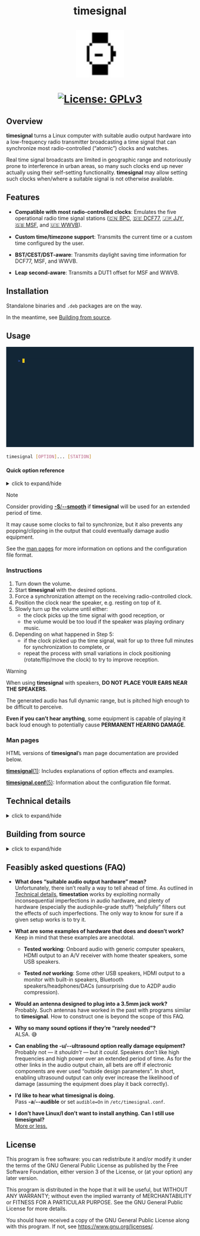 <h1 align="center"><!-- HTML4, but GitHub strips inline styles -->
  timesignal
  <br>
  <br>
  <img src="docs/timesignal.svg" alt="Logo" width="128" height="128">
  <br>
  <br>
  <a href="LICENSE">
    <img src="https://img.shields.io/badge/License-GPLv3-blue.svg" alt="License: GPLv3">
  </a>
</h1>


## Overview

**timesignal** turns a Linux computer with suitable audio output hardware into
a low-frequency radio transmitter broadcasting a time signal that can
synchronize most radio-controlled (&ldquo;atomic&rdquo;) clocks and watches.

Real time signal broadcasts are limited in geographic range and notoriously
prone to interference in urban areas, so many such clocks end up never actually
using their self-setting functionality. **timesignal** may allow setting such
clocks when/where a suitable signal is not otherwise available.

## Features

- **Compatible with most radio-controlled clocks**: Emulates the five
  operational radio time signal stations
  ([&#127464;&#127475; BPC](https://en.wikipedia.org/wiki/BPC_(time_signal)),
  [&#127465;&#127466; DCF77](https://en.wikipedia.org/wiki/DCF77),
  [&#127471;&#127477; JJY](https://en.wikipedia.org/wiki/JJY),
  [&#127468;&#127463; MSF](https://en.wikipedia.org/wiki/Time_from_NPL_(MSF)),
  and [&#127482;&#127480; WWVB](https://en.wikipedia.org/wiki/WWVB)).

- **Custom time/timezone support**: Transmits the current time or a custom time
  configured by the user.

- **BST/CEST/DST-aware**: Transmits daylight saving time information for DCF77,
  MSF, and WWVB.

- **Leap second-aware**: Transmits a DUT1 offset for MSF and WWVB.

## Installation

Standalone binaries and `.deb` packages are on the way.

In the meantime, see [Building from source](#building-from-source).

## Usage

<img src="docs/timesignal.gif" alt="Usage demonstration">

```sh
timesignal [OPTION]... [STATION]
```

#### Quick option reference

<details>
<summary>click to expand/hide</summary>

#### Time station selection

|   | Description | Allowed values | Default value |
| - | ----------- | -------------- | ------------- |
| `STATION` | time station to emulate | `BPC`, `DCF77`, `JJY`, `JJY60`, `MSF`, `WWVB` | `WWVB` |

Note that `STATION` is uniquely a positional argument.

#### Time signal options
| Option | Description | Allowed values | Default value |
| ------ | ----------- | -------------- | ------------- |
| **-b**, **--base**=`BASE` | time base in `YYYY-MM-DD HH:mm:ss[(+-)hhmm]` format | `1970-01-01 00:00:00+0000` to `9999-12-31 23:59:59 +2359` | current system time |
| **-o**, **--offset**=`OFFSET` | user offset in `[+-]HH:mm:ss[.SSS]` format | `-23:59:59.999` to `+23:59:59.999` | `00:00:00.000` |
| **-d**, **--dut1**=`DUT1` | DUT1 value in ms (only for MSF and WWVB) | `-999` to `+999` | `0` |

#### Timeout options

| Option | Description | Allowed values | Default value |
| ------ | ----------- | -------------- | ------------- |
| **-t**, **--timeout**=`TIMEOUT` | time to run before exiting in `HH:mm:ss` format | `00:00:01` to `23:59:59` | forever |

#### Sound options (rarely needed)

| Option | Description | Allowed values | Default value |
| ------ | ----------- | -------------- | ------------- |
| **-m**, **--method**=`METHOD` | output method | `pipewire`, `pulse`, `alsa` | autodetect |
| **-D**, **--device**=`DEVICE` | output device (only for ALSA) | ALSA device name | `default` |
| **-f**, **--format**=`FORMAT` | output sample format | `S16`, `S16_LE`, `S16_BE`,<br>`S24`, `S24_LE`, `S24_BE`,<br>`S32`, `S32_LE`, `S32_BE`,<br>`U16`, `U16_LE`, `U16_BE`,<br>`U24`, `U24_LE`, `U24_BE`,<br>`U32`, `U32_LE`, `U32_BE`,<br>`FLOAT`, `FLOAT_LE`, `FLOAT_BE`,<br>`FLOAT64`, `FLOAT64_LE`, `FLOAT64_BE` | `S16` |
| **-r**, **--rate**=`RATE` | output sample rate | `44100`, `48000`, `88200`, `96000`,<br>`176400`, `192000`, `352800`, `384000` | `48000` |
| **-c**, **--channels**=`CHANNELS` | output channels | `1` to `1023` | `1` |
| **-S**, **--smooth** | smooth rapid gain changes in output waveform | provide to turn on | off |
| **-u**, **--ultrasound** | enable ultrasound output<br>(**MAY DAMAGE EQUIPMENT**) | provide to turn on | off |
| **-a**, **--audible** | make output waveform audible<br>(for entertainment only) | provide to turn on | off |

#### Configuration file options

| Option | Description | Allowed values | Default value |
| ------ | ----------- | -------------- | ------------- |
| **-C**, **--config**=`CONFIG_FILE` | load options from a file | filesystem path | none |

See [**timesignal.conf**(5)](https://kangtastic.github.io/timesignal/timesignal.conf.5.html)
for more information on the configuration file format.

#### Logging options

| Option | Description | Allowed values | Default value |
| ------ | ----------- | -------------- | ------------- |
| **-l**, **--log**=`LOG_FILE` | log messages to a file | filesystem path | none |
| **-L**, **--syslog** | log messages to syslog | provide to turn on | off |
| **-v**, **--verbose** | increase logging verbosity | provide to turn on | off |
| **-q**, **--quiet** | suppress logging to console (and only console) | provide to turn on | off |

#### Miscellaneous

| Option | Description |
| ------ | ----------- |
| **-h**, **--help** | show a help string and exit |
| **-H**, **--longhelp** | also show allowed and default option values |

</details>

> [!NOTE]
> Consider providing [**-S**/**--smooth**](#sound-options-rarely-needed) if
> **timesignal** will be used for an extended period of time.
>
> It may cause some clocks to fail to synchronize, but it also prevents any
> popping/clipping in the output that could eventually damage audio equipment.

See the [man pages](#man-pages) for more information on options and the
configuration file format.

### Instructions

1. Turn down the volume.
2. Start **timesignal** with the desired options.
3. Force a synchronization attempt on the receiving radio-controlled clock.
4. Position the clock near the speaker, e.g. resting on top of it.
5. Slowly turn up the volume until either:
   - the clock picks up the time signal with good reception, or
   - the volume would be too loud if the speaker was playing ordinary music.
6. Depending on what happened in Step 5:
   - if the clock picked up the time signal, wait for up to three full minutes
     for synchronization to complete, or
   - repeat the process with small variations in clock positioning
     (rotate/flip/move the clock) to try to improve reception.

> [!WARNING]
> When using **timesignal** with speakers,
> **DO NOT PLACE YOUR EARS NEAR THE SPEAKERS**.
>
> The generated audio has full dynamic range, but is pitched high enough to
> be difficult to perceive.
>
> **Even if you can&rsquo;t hear anything**, some equipment is capable of
> playing it back loud enough to potentially cause
> **PERMANENT HEARING DAMAGE**.


### Man pages

HTML versions of **timesignal**&rsquo;s man page documentation are provided
below.

[**timesignal**(1)](https://kangtastic.github.io/timesignal/timesignal.1.html):
Includes explanations of option effects and examples.

[**timesignal.conf**(5)](https://kangtastic.github.io/timesignal/timesignal.conf.5.html):
Information about the configuration file format.


## Technical details
<details>
<summary>click to expand/hide</summary>
<p><b>timesignal</b> generates an audio waveform intentionally crafted to
create, when played back through consumer-grade audio hardware, the right kind
of radio frequency (RF) noise to be mistaken for a time signal broadcast.</p>

<p>Specifically, given a fundamental carrier frequency used by a real time
station, it generates and modulates the highest odd-numbered subharmonic that
also falls below the Nyquist frequencies of common playback sample rates.</p>

<p>One of the higher-frequency harmonics inevitably created by any real-world
DAC during playback will then be the original fundamental, which should leak to
the environment as a short-range radio transmission via the ad-hoc antenna
formed by the physical wires and circuit traces in the audio output path.</p>
</details>

## Building from source

<details>
<summary>click to expand/hide</summary>

All commands/paths below should be run in/are relative to
**timesignal**&rsquo;s source root directory.

### Main program and man page documentation

At least one of the following development libraries is required according
to the audio output method(s) that **timesignal** should support. Having all
of them is recommended if feasible. Package names for popular Linux
distributions are provided for reference.

| Prerequisite | Debian/Ubuntu | Fedora/RHEL | Arch |
| ------------ | ------------- | ----------- | ---- |
| `libpipewire` | `libpipewire-0.3-dev` | `pipewire-devel` | `libpipewire` |
| `libpulse` | `libpulse-dev` | `pulseaudio-libs-devel` | `libpulse` |
| `alsa-lib` | `libasound2-dev` | `alsa-lib-devel` | `alsa-lib` |

Building, installing, and uninstalling **timesignal** and its man page
documentation may then be accomplished as follows:

```sh
make
sudo make install
sudo make uninstall
```

### Tests

CMake must be installed and [cmocka](https://cmocka.org) (1.1.x) must be
present in source code form in the `tests/cmocka` subdirectory.

Populating `tests/cmocka` may be accomplished by downloading and extracting
[a tarball](https://cmocka.org/files/1.1), or by simply running:

```sh
git submodule init --recursive
```

Building and running tests may then be accomplished by running:

```sh
make run-tests
```
</details>

## Feasibly asked questions (FAQ)

- **What does &ldquo;suitable audio output hardware&rdquo; mean?**
  <br>
  Unfortunately, there isn&rsquo;t really a way to tell ahead of time. As
  outlined in [Technical details](#technical-details), **timestation** works
  by exploiting normally inconsequential imperfections in audio hardware,
  and plenty of hardware (especially the audiophile-grade stuff)
  &ldquo;helpfully&rdquo; filters out the effects of such imperfections.
  The only way to know for sure if a given setup works is to try it.

- **What are some examples of hardware that does and doesn&rsquo;t work?**
  <br>
  Keep in mind that these examples are anecdotal.

  - **Tested working**: Onboard audio with generic computer speakers, HDMI
    output to an A/V receiver with home theater speakers, some USB speakers.

  - **Tested _not_ working**: Some other USB speakers, HDMI output to a
    monitor with built-in speakers, Bluetooth speakers/headphones/DACs
    (unsurprising due to A2DP audio compression).

- **Would an antenna designed to plug into a 3.5mm jack work?**
  <br>
  Probably. Such antennas have worked in the past with programs similar to
  **timesignal**. How to construct one is beyond the scope of this FAQ.

- **Why so many sound options if they&rsquo;re &ldquo;rarely needed&rdquo;?**
  <br>
  ALSA. :sweat_smile:

- **Can enabling the -u/--ultrasound option really damage equipment?**
  <br>
  Probably not &mdash; it _shouldn&rsquo;t_ &mdash; but it _could_. Speakers
  don&rsquo;t like high frequencies and high power over an extended period of
  time. As for the other links in the audio output chain, all bets are off if
  electronic components are ever used &ldquo;outside design parameters&rdquo;.
  In short, enabling ultrasound output can only ever increase the likelihood
  of damage (assuming the equipment does play it back correctly).

- **I&rsquo;d like to hear what timesignal is doing.**
  <br>
  Pass **-a**/**--audible** or set `audible=On` in `/etc/timesignal.conf`.

- **I don&rsquo;t have Linux/I don&rsquo;t want to install anything. Can I
  still use timesignal?**
  <br>
  [More or less.](https://github.com/kangtastic/timestation)


## License

This program is free software: you can redistribute it and/or modify it under
the terms of the GNU General Public License as published by the Free Software
Foundation, either version 3 of the License, or (at your option) any later
version.

This program is distributed in the hope that it will be useful, but WITHOUT
ANY WARRANTY; without even the implied warranty of MERCHANTABILITY or FITNESS
FOR A PARTICULAR PURPOSE. See the GNU General Public License for more
details.

You should have received a copy of the GNU General Public License along with
this program. If not, see <https://www.gnu.org/licenses/>.
